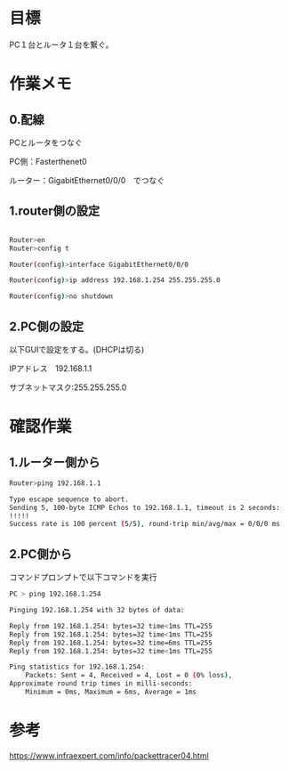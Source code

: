 
# 目標

PC１台とルータ１台を繋ぐ。


# 作業メモ


## 0.配線

PCとルータをつなぐ  

PC側：Fasterthenet0

ルーター：GigabitEthernet0/0/0　でつなぐ　　　　　　　　　　　　　　　　　　　　

## 1.router側の設定

```bash

Router>en
Router>config t

Router(config)>interface GigabitEthernet0/0/0

Router(config)>ip address 192.168.1.254 255.255.255.0

Router(config)>no shutdown

```
## 2.PC側の設定
以下GUIで設定をする。(DHCPは切る)

IPアドレス　192.168.1.1

サブネットマスク:255.255.255.0


# 確認作業

## 1.ルーター側から

```bash
Router>ping 192.168.1.1

Type escape sequence to abort.
Sending 5, 100-byte ICMP Echos to 192.168.1.1, timeout is 2 seconds:
!!!!!
Success rate is 100 percent (5/5), round-trip min/avg/max = 0/0/0 ms


```

## 2.PC側から
コマンドプロンプトで以下コマンドを実行

```bash
PC > ping 192.168.1.254

Pinging 192.168.1.254 with 32 bytes of data:

Reply from 192.168.1.254: bytes=32 time<1ms TTL=255
Reply from 192.168.1.254: bytes=32 time<1ms TTL=255
Reply from 192.168.1.254: bytes=32 time=6ms TTL=255
Reply from 192.168.1.254: bytes=32 time<1ms TTL=255

Ping statistics for 192.168.1.254:
    Packets: Sent = 4, Received = 4, Lost = 0 (0% loss),
Approximate round trip times in milli-seconds:
    Minimum = 0ms, Maximum = 6ms, Average = 1ms

```

# 参考

https://www.infraexpert.com/info/packettracer04.html

